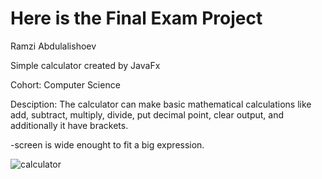 # Here is the Final Exam Project

Ramzi Abdulalishoev

Simple calculator created by JavaFx

Cohort: Computer Science

Desciption: The calculator can make basic mathematical calculations like add, subtract, multiply, divide, put decimal point, clear output, and additionally it have brackets. 

-screen is wide enought to fit a big expression.

![calculator](https://github.com/Ramzi-444/CalculatorFinal/assets/128693049/6d9bdb8e-8d35-4df7-8a31-64552980fa3f)


